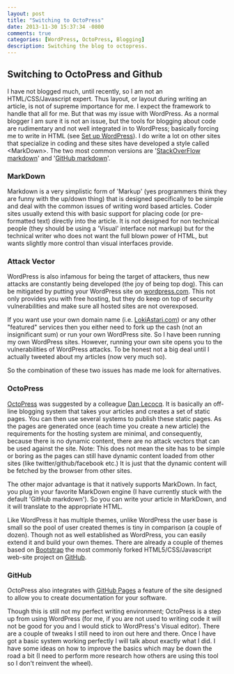 ```yaml
---
layout: post
title: "Switching to OctoPress"
date: 2013-11-30 15:37:34 -0800
comments: true
categories: [WordPress, OctoPress, Blogging]
description: Switching the blog to octopress.
---
```


## Switching to OctoPress and Github

I have not blogged much, until recently, so I am not an HTML/CSS/Javascript expert. Thus layout, or layout during writing an article, is not of supreme importance for me. I expect the framework to handle that all for me. But that was my issue with WordPress. As a normal blogger I am sure it is not an issue, but the tools for blogging about code are rudimentary and not well integrated in to WordPress; basically forcing me to write in HTML (see [Set up WordPress](https://lokiastari.com/blog/2013/11/12/want-to-set-up-wordpress-to-write-about-programming/)). I do write a lot on other sites that specialize in coding and these sites have developed a style called &lt;MarkDown&gt;. The two most common versions are '[StackOverFlow markdown](https://stackoverflow.com/editing-help)' and '[GitHub markdown](https://daringfireball.net/projects/markdown/syntax)'.

### MarkDown

Markdown is a very simplistic form of 'Markup' (yes programmers think they are funny with the up/down thing) that is designed specifically to be simple and deal with the common issues of writing word based articles. Coder sites usually extend this with basic support for placing code (or pre-formatted text) directly into the article. It is not designed for non technical people (they should be using a 'Visual' interface not markup) but for the technical writer who does not want the full blown power of HTML, but wants slightly more control than visual interfaces provide.

### Attack Vector

WordPress is also infamous for being the target of attackers, thus new attacks are constantly being developed (the joy of being top dog). This can be mitigated by putting your WordPress site on [wordpress.com](https://wordpress.com). This not only provides you with free hosting, but they do keep on top of security vulnerabilities and make sure all hosted sites are not overexposed.

If you want use your own domain name (i.e. [LokiAstari.com](https://LokiAstari.com)) or any other "featured" services then you either need to fork up the cash (not an insignificant sum) or run your own WordPress site. So I have been running my own WordPress sites. However, running your own site opens you to the vulnerabilities of WordPress attacks. To be honest not a big deal until I actually tweeted about my articles (now very much so).

So the combination of these two issues has made me look for alternatives.

### OctoPress

[OctoPress](https://octopress.org) was suggested by a colleague [Dan Lecocq](https://github.com/danlecocq). It is basically an off-line blogging system that takes your articles and creates a set of static pages. You can then use several systems to publish these static pages. As the pages are generated once (each time you create a new article) the requirements for the hosting system are minimal, and consequently, because there is no dynamic content, there are no attack vectors that can be used against the site. Note: This does not mean the site has to be simple or boring as the pages can still have dynamic content loaded from other sites (like twitter/github/facebook etc.) It is just that the dynamic content will be fetched by the browser from other sites.

The other major advantage is that it natively supports MarkDown. In fact, you plug in your favorite MarkDown engine (I have currently stuck with the default 'GitHub markdown'). So you can write your article in MarkDown, and it will translate to the appropriate HTML.

Like WordPress it has multiple themes, unlike WordPress the user base is small so the pool of user created themes is tiny in comparison (a couple of dozen). Though not as well established as WordPress, you can easily extend it and build your own themes. There are already a couple of themes based on [Bootstrap](https://github.com/twbs/bootstrap) the most commonly forked HTML5/CSS/Javascript web-site project on [GitHub](https://github.com).

### GitHub

OctoPress also integrates with [GitHub Pages](https://pages.github.com/) a feature of the site designed to allow you to create documentation for your software.

Though this is still not my perfect writing environment; OctoPress is a step up from using WordPress (for me, if you are not used to writing code it will not be good for you and I would stick to WordPress's Visual editor). There are a couple of tweaks I still need to iron out here and there. Once I have got a basic system working perfectly I will talk about exactly what I did. I have some ideas on how to improve the basics which may be down the road a bit (I need to perform more research how others are using this tool so I don't reinvent the wheel).





